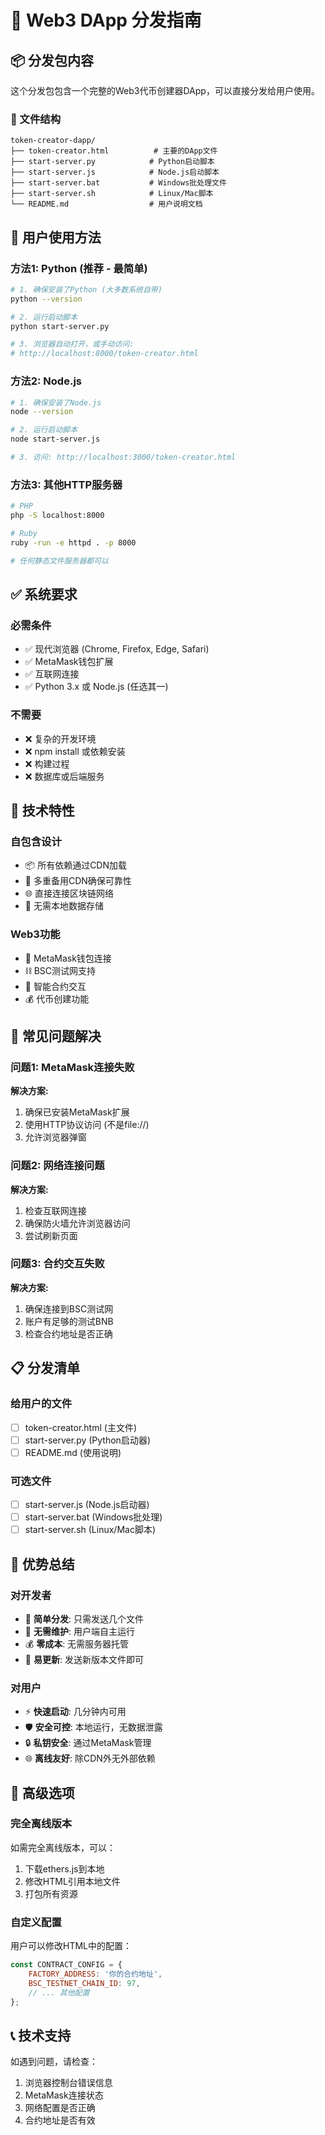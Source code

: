 # 🚀 Web3 DApp 分发指南

## 📦 分发包内容

这个分发包包含一个完整的Web3代币创建器DApp，可以直接分发给用户使用。

### 📁 文件结构
```
token-creator-dapp/
├── token-creator.html          # 主要的DApp文件
├── start-server.py            # Python启动脚本
├── start-server.js            # Node.js启动脚本
├── start-server.bat           # Windows批处理文件
├── start-server.sh            # Linux/Mac脚本
└── README.md                  # 用户说明文档
```

## 🎯 用户使用方法

### 方法1: Python (推荐 - 最简单)
```bash
# 1. 确保安装了Python (大多数系统自带)
python --version

# 2. 运行启动脚本
python start-server.py

# 3. 浏览器自动打开，或手动访问:
# http://localhost:8000/token-creator.html
```

### 方法2: Node.js
```bash
# 1. 确保安装了Node.js
node --version

# 2. 运行启动脚本
node start-server.js

# 3. 访问: http://localhost:3000/token-creator.html
```

### 方法3: 其他HTTP服务器
```bash
# PHP
php -S localhost:8000

# Ruby
ruby -run -e httpd . -p 8000

# 任何静态文件服务器都可以
```

## ✅ 系统要求

### 必需条件
- ✅ 现代浏览器 (Chrome, Firefox, Edge, Safari)
- ✅ MetaMask钱包扩展
- ✅ 互联网连接
- ✅ Python 3.x 或 Node.js (任选其一)

### 不需要
- ❌ 复杂的开发环境
- ❌ npm install 或依赖安装
- ❌ 构建过程
- ❌ 数据库或后端服务

## 🔧 技术特性

### 自包含设计
- 📦 所有依赖通过CDN加载
- 🔄 多重备用CDN确保可靠性
- 🌐 直接连接区块链网络
- 💾 无需本地数据存储

### Web3功能
- 🔗 MetaMask钱包连接
- ⛓️ BSC测试网支持
- 📝 智能合约交互
- 💰 代币创建功能

## 🚨 常见问题解决

### 问题1: MetaMask连接失败
**解决方案:**
1. 确保已安装MetaMask扩展
2. 使用HTTP协议访问 (不是file://)
3. 允许浏览器弹窗

### 问题2: 网络连接问题
**解决方案:**
1. 检查互联网连接
2. 确保防火墙允许浏览器访问
3. 尝试刷新页面

### 问题3: 合约交互失败
**解决方案:**
1. 确保连接到BSC测试网
2. 账户有足够的测试BNB
3. 检查合约地址是否正确

## 📋 分发清单

### 给用户的文件
- [ ] token-creator.html (主文件)
- [ ] start-server.py (Python启动器)
- [ ] README.md (使用说明)

### 可选文件
- [ ] start-server.js (Node.js启动器)
- [ ] start-server.bat (Windows批处理)
- [ ] start-server.sh (Linux/Mac脚本)

## 🎉 优势总结

### 对开发者
- 🚀 **简单分发**: 只需发送几个文件
- 🔧 **无需维护**: 用户端自主运行
- 💰 **零成本**: 无需服务器托管
- 🔄 **易更新**: 发送新版本文件即可

### 对用户
- ⚡ **快速启动**: 几分钟内可用
- 🛡️ **安全可控**: 本地运行，无数据泄露
- 🔒 **私钥安全**: 通过MetaMask管理
- 🌐 **离线友好**: 除CDN外无外部依赖

## 🔮 高级选项

### 完全离线版本
如需完全离线版本，可以：
1. 下载ethers.js到本地
2. 修改HTML引用本地文件
3. 打包所有资源

### 自定义配置
用户可以修改HTML中的配置：
```javascript
const CONTRACT_CONFIG = {
    FACTORY_ADDRESS: '你的合约地址',
    BSC_TESTNET_CHAIN_ID: 97,
    // ... 其他配置
};
```

## 📞 技术支持

如遇到问题，请检查：
1. 浏览器控制台错误信息
2. MetaMask连接状态
3. 网络配置是否正确
4. 合约地址是否有效
